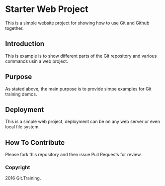 # Starter Web Project

This is a simple website project for showing how to use Git and Github together.

## Introduction

This is example is to show different parts of the Git repository and various commands usin a web project.

## Purpose

As stated above, the main purpose is to provide simpe examples for Git training demos.

## Deployment

This is a simple web project, deployment can be on any web server or even local file system.

## How To Contribute

Please fork this repository and then issue Pull Requests for review.

### Copyright

2016 Git.Training.

